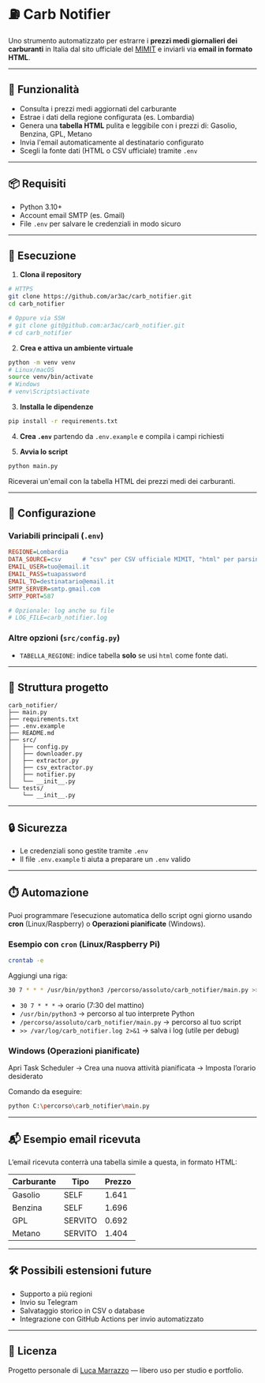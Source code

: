 # ⛽️ Carb Notifier

Uno strumento automatizzato per estrarre i **prezzi medi giornalieri dei carburanti** in Italia dal sito ufficiale del [MIMIT](https://dgsaie.mise.gov.it/prezzi-medi-giornalieri-carburanti) e inviarli via **email in formato HTML**.

---

## 📌 Funzionalità

- Consulta i prezzi medi aggiornati del carburante
- Estrae i dati della regione configurata (es. Lombardia)
- Genera una **tabella HTML** pulita e leggibile con i prezzi di: Gasolio, Benzina, GPL, Metano
- Invia l'email automaticamente al destinatario configurato
- Scegli la fonte dati (HTML o CSV ufficiale) tramite `.env`

---

## 📦 Requisiti

- Python 3.10+
- Account email SMTP (es. Gmail)
- File `.env` per salvare le credenziali in modo sicuro

---

## 🚀 Esecuzione

1) **Clona il repository**

```bash
# HTTPS
git clone https://github.com/ar3ac/carb_notifier.git
cd carb_notifier

# Oppure via SSH
# git clone git@github.com:ar3ac/carb_notifier.git
# cd carb_notifier
```

2) **Crea e attiva un ambiente virtuale**

```bash
python -m venv venv
# Linux/macOS
source venv/bin/activate
# Windows
# venv\Scripts\activate
```

3) **Installa le dipendenze**

```bash
pip install -r requirements.txt
```

4) **Crea `.env`** partendo da `.env.example` e compila i campi richiesti

5) **Avvia lo script**

```bash
python main.py
```

Riceverai un'email con la tabella HTML dei prezzi medi dei carburanti.

---

## 🔧 Configurazione

### Variabili principali (`.env`)

```ini
REGIONE=Lombardia
DATA_SOURCE=csv      # "csv" per CSV ufficiale MIMIT, "html" per parsing pagina web
EMAIL_USER=tuo@email.it
EMAIL_PASS=tuapassword
EMAIL_TO=destinatario@email.it
SMTP_SERVER=smtp.gmail.com
SMTP_PORT=587

# Opzionale: log anche su file
# LOG_FILE=carb_notifier.log
```

### Altre opzioni (`src/config.py`)

- `TABELLA_REGIONE`: indice tabella **solo** se usi `html` come fonte dati.

---

## 📂 Struttura progetto

```
carb_notifier/
├── main.py
├── requirements.txt
├── .env.example
├── README.md
├── src/
│   ├── config.py
│   ├── downloader.py
│   ├── extractor.py
│   ├── csv_extractor.py
│   ├── notifier.py
│   └── __init__.py
└── tests/
    └── __init__.py
```

---

## 🔒 Sicurezza

- Le credenziali sono gestite tramite `.env`
- Il file `.env.example` ti aiuta a preparare un `.env` valido

---

## ⏱️ Automazione

Puoi programmare l’esecuzione automatica dello script ogni giorno usando **cron** (Linux/Raspberry) o **Operazioni pianificate** (Windows).

### Esempio con `cron` (Linux/Raspberry Pi)

```bash
crontab -e
```

Aggiungi una riga:

```bash
30 7 * * * /usr/bin/python3 /percorso/assoluto/carb_notifier/main.py >> /var/log/carb_notifier.log 2>&1
```

- `30 7 * * *` → orario (7:30 del mattino)
- `/usr/bin/python3` → percorso al tuo interprete Python
- `/percorso/assoluto/carb_notifier/main.py` → percorso al tuo script
- `>> /var/log/carb_notifier.log 2>&1` → salva i log (utile per debug)

### Windows (Operazioni pianificate)

Apri Task Scheduler → Crea una nuova attività pianificata → Imposta l’orario desiderato

Comando da eseguire:

```bash
python C:\percorso\carb_notifier\main.py
```

---

## 📬 Esempio email ricevuta

L’email ricevuta conterrà una tabella simile a questa, in formato HTML:

| Carburante | Tipo     | Prezzo |
|------------|----------|--------|
| Gasolio    | SELF     | 1.641  |
| Benzina    | SELF     | 1.696  |
| GPL        | SERVITO  | 0.692  |
| Metano     | SERVITO  | 1.404  |

---

## 🛠 Possibili estensioni future

- Supporto a più regioni
- Invio su Telegram
- Salvataggio storico in CSV o database
- Integrazione con GitHub Actions per invio automatizzato

---

## 📄 Licenza

Progetto personale di [Luca Marrazzo](https://github.com/ar3ac) — libero uso per studio e portfolio.
